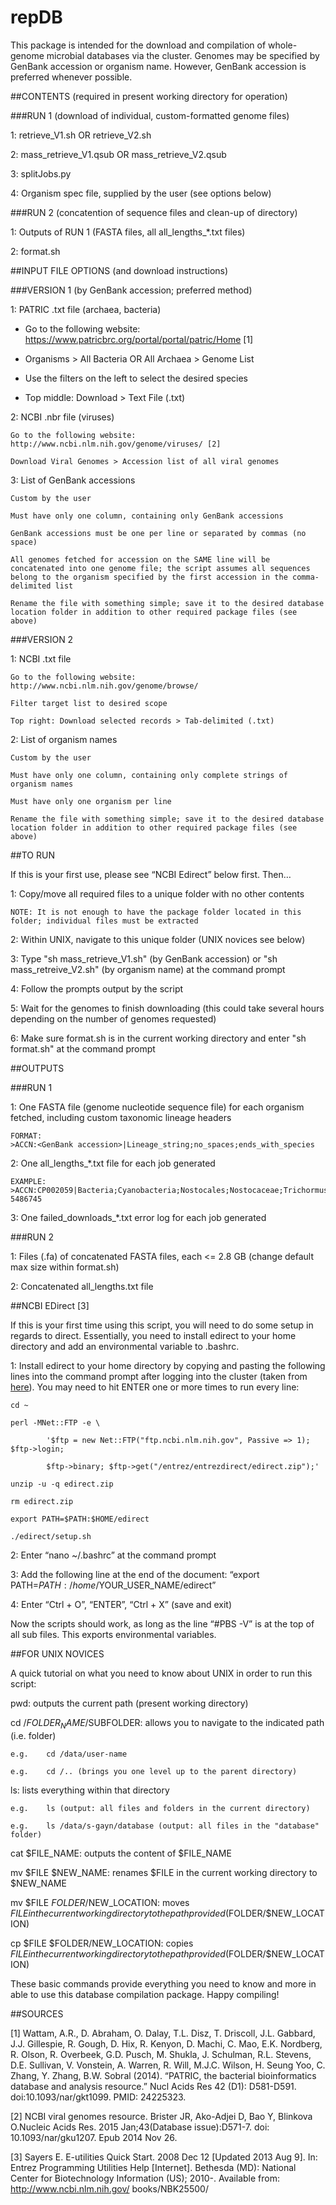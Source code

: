 # repDB

This package is intended for the download and compilation of whole-genome microbial databases via the cluster.
Genomes may be specified by GenBank accession or organism name. However, GenBank accession is preferred whenever possible.

##CONTENTS (required in present working directory for operation)

###RUN 1 (download of individual, custom-formatted genome files)

1: retrieve_V1.sh OR retrieve_V2.sh

2: mass_retrieve_V1.qsub OR mass_retrieve_V2.qsub

3: splitJobs.py

4: Organism spec file, supplied by the user (see options below)

###RUN 2 (concatention of sequence files and clean-up of directory)

1: Outputs of RUN 1 (FASTA files, all all_lengths_*.txt files)

2: format.sh

##INPUT FILE OPTIONS (and download instructions)

###VERSION 1 (by GenBank accession; preferred method)

1: PATRIC .txt file (archaea, bacteria)

* Go to the following website: https://www.patricbrc.org/portal/portal/patric/Home [1]
	
* Organisms > All Bacteria OR All Archaea > Genome List
	
* Use the filters on the left to select the desired species
	
* Top middle: Download > Text File (.txt)
	
2: NCBI .nbr file (viruses)

	Go to the following website: http://www.ncbi.nlm.nih.gov/genome/viruses/ [2]
	
	Download Viral Genomes > Accession list of all viral genomes
	
3: List of GenBank accessions

	Custom by the user
	
	Must have only one column, containing only GenBank accessions
	
	GenBank accessions must be one per line or separated by commas (no space)
	
	All genomes fetched for accession on the SAME line will be concatenated into one genome file; the script assumes all sequences belong to the organism specified by the first accession in the comma-delimited list
	
	Rename the file with something simple; save it to the desired database location folder in addition to other required package files (see above)

###VERSION 2 

1: NCBI .txt file

	Go to the following website: http://www.ncbi.nlm.nih.gov/genome/browse/
	
	Filter target list to desired scope
	
	Top right: Download selected records > Tab-delimited (.txt)
	
2: List of organism names

	Custom by the user
	
	Must have only one column, containing only complete strings of organism names
	
	Must have only one organism per line
	
	Rename the file with something simple; save it to the desired database location folder in addition to other required package files (see above)

##TO RUN

If this is your first use, please see “NCBI Edirect” below first. Then…

1: Copy/move all required files to a unique folder with no other contents

	NOTE: It is not enough to have the package folder located in this folder; individual files must be extracted
	
2: Within UNIX, navigate to this unique folder (UNIX novices see below)

3: Type "sh mass_retrieve_V1.sh" (by GenBank accession) or "sh mass_retreive_V2.sh" (by organism name) at the command prompt

4: Follow the prompts output by the script

5: Wait for the genomes to finish downloading (this could take several hours depending on the number of genomes requested)

6: Make sure format.sh is in the current working directory and enter "sh format.sh" at the command prompt

##OUTPUTS

###RUN 1

1: One FASTA file (genome nucleotide sequence file) for each organism fetched, including custom taxonomic lineage headers
	
	FORMAT:
	>ACCN:<GenBank accession>|Lineage_string;no_spaces;ends_with_species

2: One all_lengths_*.txt file for each job generated
	
	EXAMPLE:
	>ACCN:CP002059|Bacteria;Cyanobacteria;Nostocales;Nostocaceae;Trichormus;Nostoc_azollae_0708	5486745

3: One failed_downloads_*.txt error log for each job generated

###RUN 2 

1: Files (.fa) of concatenated FASTA files, each <= 2.8 GB (change default max size within format.sh)

2: Concatenated all_lengths.txt file

##NCBI EDirect [3]

If this is your first time using this script, you will need to do some setup in regards to direct.
Essentially, you need to install edirect to your home directory and add an environmental variable to .bashrc.

1: Install edirect to your home directory by copying and pasting the following lines into the command prompt after logging into the cluster (taken from [here](http://www.ncbi.nlm.nih.gov/books/NBK179288/)). You may need to hit ENTER one or more times to run every line:

	cd ~
  
	perl -MNet::FTP -e \
  
    		'$ftp = new Net::FTP("ftp.ncbi.nlm.nih.gov", Passive => 1); $ftp->login;
    
     		$ftp->binary; $ftp->get("/entrez/entrezdirect/edirect.zip");'
     
  	unzip -u -q edirect.zip
  
  	rm edirect.zip
  
  	export PATH=$PATH:$HOME/edirect
  
  	./edirect/setup.sh

2: Enter “nano ~/.bashrc” at the command prompt

3: Add the following line at the end of the document: “export PATH=$PATH:/home/$YOUR_USER_NAME/edirect”

4: Enter “Ctrl + O”, “ENTER”, “Ctrl + X” (save and exit)

Now the scripts should work, as long as the line “#PBS -V” is at the top of all sub files. This exports environmental variables. 

##FOR UNIX NOVICES

A quick tutorial on what you need to know about UNIX in order to run this script:

pwd: outputs the current path (present working directory)

cd /$FOLDER_NAME/$SUBFOLDER: allows you to navigate to the indicated path (i.e. folder)

  	e.g. 	cd /data/user-name
   
  	e.g.	cd /.. (brings you one level up to the parent directory)
   
ls: lists everything within that directory

 	e.g. 	ls (output: all files and folders in the current directory)
   
 	e.g.	ls /data/s-gayn/database (output: all files in the "database" folder)
   
cat $FILE_NAME: outputs the content of $FILE_NAME

mv $FILE $NEW_NAME: renames $FILE in the current working directory to $NEW_NAME

mv $FILE $FOLDER/$NEW_LOCATION: moves $FILE in the current working directory to the path provided ($FOLDER/$NEW_LOCATION)

cp $FILE $FOLDER/NEW_LOCATION: copies $FILE in the current working directory to the path provided ($FOLDER/$NEW_LOCATION)
	
These basic commands provide everything you need to know and more in able to use this database compilation package. 
Happy compiling!

##SOURCES

[1]	Wattam, A.R., D. Abraham, O. Dalay, T.L. Disz, T. Driscoll, J.L. Gabbard, J.J. Gillespie, R. Gough, D. Hix, R. Kenyon, D. Machi, C. Mao, E.K. Nordberg, R. Olson, R. 	Overbeek, G.D. Pusch, M. Shukla, J. Schulman, R.L. Stevens, D.E. Sullivan, V. Vonstein, A. Warren, R. Will, M.J.C. Wilson, H. Seung Yoo, C. Zhang, Y. Zhang, B.W. Sobral (2014). “PATRIC, the bacterial bioinformatics database and analysis resource.” Nucl Acids Res 42 (D1): D581-D591. doi:10.1093/nar/gkt1099. PMID: 24225323. 

[2]	NCBI viral genomes resource. Brister JR, Ako-Adjei D, Bao Y, Blinkova O.Nucleic Acids Res. 2015 Jan;43(Database issue):D571-7. doi: 10.1093/nar/gku1207. Epub 2014 Nov 	26. 

[3] 	Sayers E. E-utilities Quick Start. 2008 Dec 12 [Updated 2013 Aug 9]. In: Entrez Programming Utilities Help [Internet]. Bethesda (MD): National Center for Biotechnology Information (US); 2010-. Available from: http://www.ncbi.nlm.nih.gov/ books/NBK25500/
